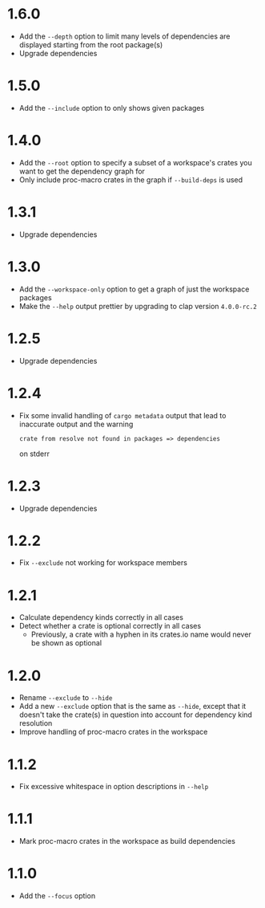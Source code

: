 # 1.6.0

- Add the `--depth` option to limit many levels of dependencies are displayed
  starting from the root package(s)
- Upgrade dependencies

# 1.5.0

- Add the `--include` option to only shows given packages

# 1.4.0

- Add the `--root` option to specify a subset of a workspace's crates you want
  to get the dependency graph for
- Only include proc-macro crates in the graph if `--build-deps` is used

# 1.3.1

- Upgrade dependencies

# 1.3.0

- Add the `--workspace-only` option to get a graph of just the workspace
  packages
- Make the `--help` output prettier by upgrading to clap version `4.0.0-rc.2`

# 1.2.5

- Upgrade dependencies

# 1.2.4

- Fix some invalid handling of `cargo metadata` output that lead to inaccurate
  output and the warning

  ```
  crate from resolve not found in packages => dependencies
  ```

  on stderr

# 1.2.3

- Upgrade dependencies

# 1.2.2

- Fix `--exclude` not working for workspace members

# 1.2.1

- Calculate dependency kinds correctly in all cases
- Detect whether a crate is optional correctly in all cases
  - Previously, a crate with a hyphen in its crates.io name would never be shown
    as optional

# 1.2.0

- Rename `--exclude` to `--hide`
- Add a new `--exclude` option that is the same as `--hide`, except that it
  doesn't take the crate(s) in question into account for dependency kind
  resolution
- Improve handling of proc-macro crates in the workspace

# 1.1.2

- Fix excessive whitespace in option descriptions in `--help`

# 1.1.1

- Mark proc-macro crates in the workspace as build dependencies

# 1.1.0

- Add the `--focus` option
